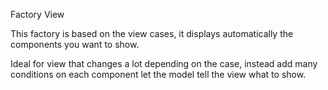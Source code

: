Factory View

This factory is based on the view cases, it displays automatically the components you want to show.

Ideal for view that changes a lot depending on the case, instead add many conditions on each component let the model tell the view what to show.
